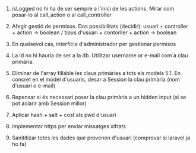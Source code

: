 1. isLogged no hi ha de ser sempre a l'inici de les actions. Mirar com posar-lo al call_action o al call_controller
2. Afegir gestió de permisos. Dos possibilitats (decidir): usuari + controller + action -> boolean / tipus d'usuari + contorller + action ->  boolean
3. En qualsevol cas, interfície d'administrador per gestionar permisos
4. La id no hi hauria de ser a la db. Utilitzar username or e-mail com a clau primària.


5. Eliminar de l'array fillable les claus primàries a tots els models
5.1. En concret en el model d'usuaris, desar a Session la clau primària (nom d'usuari o e-mail)
6. Repensar si és necessari posar la clau primària a un hidden input (si se pot aclarir amb Session millor)

7. Aplicar hash + salt + cost als pwd d'usuari
8. Implementar https per enviar missatges xifrats

9. Sanititizar totes les dades que provenen d'usuari (comprovar si laravel ja ho fa)